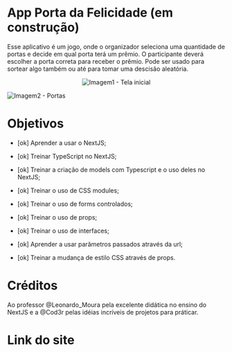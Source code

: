 # App Porta da Felicidade (em construção)

Esse aplicativo é um jogo, onde o organizador seleciona uma quantidade de portas e decide em qual porta terá um prêmio.
O participante deverá escolher a porta correta para receber o prêmio.
Pode ser usado para sortear algo também ou até para tomar uma descisão aleatória.

<div align="center">

   ![Imagem1 - Tela inicial](./.next/cache/images/tela_inicial.PNG)

</div>

![Imagem2 - Portas](./.next/cache/images/portas.PNG)

# Objetivos

- [ok] Aprender a usar o NextJS;

- [ok] Treinar TypeScript no NextJS;

- [ok] Treinar a criação de models com Typescript e o uso deles no NextJS;

- [ok] Treinar o uso de CSS modules;

- [ok] Treinar o uso de forms controlados;

- [ok] Treinar o uso de props;

- [ok] Treinar o uso de interfaces;

- [ok] Aprender a usar parâmetros passados através da url;

- [ok] Treinar a mudança de estilo CSS através de props.

# Créditos

Ao professor @Leonardo_Moura pela excelente didática no ensino do NextJS e a @Cod3r pelas idéias incríveis de projetos para práticar.

# Link do site

